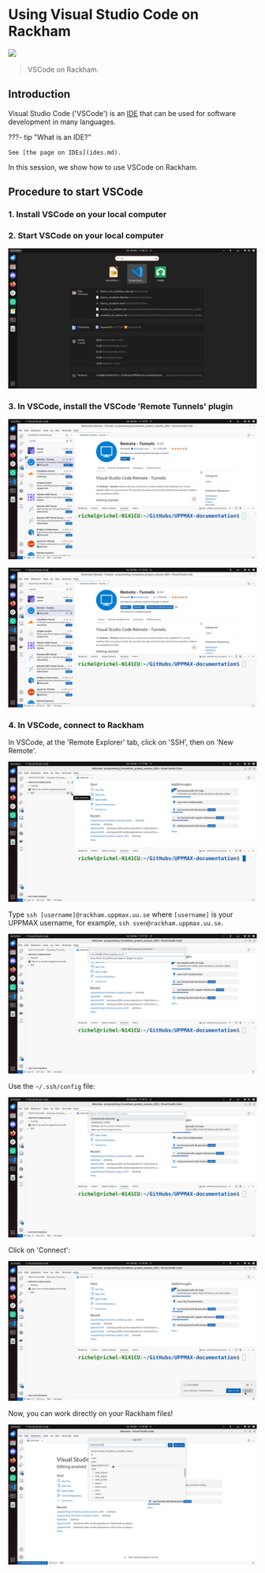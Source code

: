 # Using Visual Studio Code on Rackham

![](./img/vscode_on_rackham.png)

> VSCode on Rackham.

## Introduction

Visual Studio Code ('VSCode') is an [IDE](ides.md)
that can be used for software development in many languages.

???- tip "What is an IDE?"

    See [the page on IDEs](ides.md).

In this session, we show how to use VSCode on Rackham.

## Procedure to start VSCode

### 1. Install VSCode on your local computer

### 2. Start VSCode on your local computer

![](./img/start_vscode_ubuntu.png)

### 3. In VSCode, install the VSCode 'Remote Tunnels' plugin

![](./img/vscode_remote_tunnels_before_install.png)

![](./img/vscode_remote_tunnels_after_install.png)

### 4. In VSCode, connect to Rackham

In VSCode, at the 'Remote Explorer' tab, click on 'SSH',
then on 'New Remote'.

![](./img/vscode_add_new_remote.png)

Type `ssh [username]@rackham.uppmax.uu.se` 
where `[username]` is your UPPMAX username,
for example, `ssh sven@rackham.uppmax.uu.se`.

![](./img/vscode_ssh_to_rackham.png)

Use the `~/.ssh/config` file:

![](vscode_remote_tunnels_use_ssh_config_in_home.png)

Click on 'Connect':

![](./img/vscode_connect_to_rackham.png)

Now, you can work directly on your Rackham files!

![](./img/vscode_connected_to_rackham.png)
